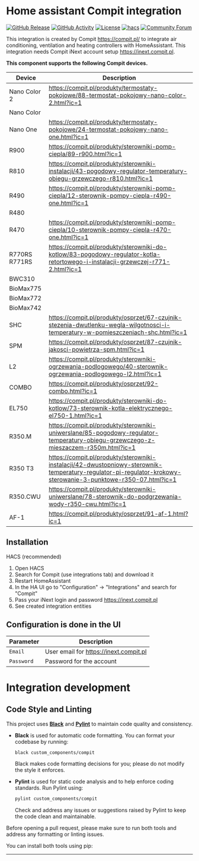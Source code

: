 # Home assistant Compit integration

[![GitHub Release][releases-shield]][releases]
[![GitHub Activity][commits-shield]][commits]
[![License][license-shield]](LICENSE)
[![hacs][hacsbadge]][hacs]
[![Community Forum][forum-shield]][forum]

This integration is created by Compit https://compit.pl/ to integrate air conditioning, ventilation and heating
controllers with HomeAssistant. This integration needs Compit iNext account setup https://inext.compit.pl.

**This component supports the following Compit devices.**

| Device        | Description                                                                                                                                                   |
|---------------|---------------------------------------------------------------------------------------------------------------------------------------------------------------|
| Nano Color 2  | https://compit.pl/produkty/termostaty-pokojowe/88-termostat-pokojowy-nano-color-2.html?ic=1                                                                   |
| Nano Color    |
| Nano One      | https://compit.pl/produkty/termostaty-pokojowe/24-termostat-pokojowy-nano-one.html?ic=1                                                                       |
| R900          | https://compit.pl/produkty/sterowniki-pomp-ciepla/89-r900.html?ic=1                                                                                           |
| R810          | https://compit.pl/produkty/sterowniki-instalacji/43-pogodowy-regulator-temperatury-obiegu-grzewczego-r810.html?ic=1                                           |
| R490          | https://compit.pl/produkty/sterowniki-pomp-ciepla/12-sterownik-pompy-ciepla-r490-one.html?ic=1                                                                |
| R480          |
| R470          | https://compit.pl/produkty/sterowniki-pomp-ciepla/10-sterownik-pompy-ciepla-r470-one.html?ic=1                                                                |
| R770RS R771RS | https://compit.pl/produkty/sterowniki-do-kotlow/83-pogodowy-regulator-kotla-retortowego-i-instalacji-grzewczej-r771-2.html?ic=1                               |
| BWC310        |
| BioMax775     |
| BioMax772     |
| BioMax742     |
| SHC           | https://compit.pl/produkty/osprzet/67-czujnik-stezenia-dwutlenku-wegla-wilgotnosci-i-temperatury-w-pomieszczeniach-shc.html?ic=1                              |
| SPM           | https://compit.pl/produkty/osprzet/87-czujnik-jakosci-powietrza-spm.html?ic=1                                                                                 |
| L2            | https://compit.pl/produkty/sterowniki-ogrzewania-podlogowego/40-sterownik-ogrzewania-podlogowego-l2.html?ic=1                                                 |
| COMBO         | https://compit.pl/produkty/osprzet/92-combo.html?ic=1                                                                                                         |
| EL750         | https://compit.pl/produkty/sterowniki-do-kotlow/73-sterownik-kotla-elektrycznego-el750-1.html?ic=1                                                            
| R350.M        | https://compit.pl/produkty/sterowniki-uniwerslane/85-pogodowy-regulator-temperatury-obiegu-grzewczego-z-mieszaczem-r350m.html?ic=1                            |
| R350 T3       | https://compit.pl/produkty/sterowniki-instalacji/42-dwustopniowy-sterownik-temperatury-regulator-pi-regulator-krokowy-sterowanie-3-punktowe-r350-07.html?ic=1 |
| R350.CWU      | https://compit.pl/produkty/sterowniki-uniwerslane/78-sterownik-do-podgrzewania-wody-r350-cwu.html?ic=1                                                        |
| AF-1          | https://compit.pl/produkty/osprzet/91-af-1.html?ic=1                                                                                                          

## Installation

HACS (recommended)

1. Open HACS
2. Search for Compit (use integrations tab) and download it
3. Restart HomeAssistant
4. In the HA UI go to "Configuration" -> "Integrations" and search for "Compit"
5. Pass your iNext login and password https://inext.compit.pl
6. See created integration entities

## Configuration is done in the UI

| Parameter  | Description                            |
|------------|----------------------------------------|
| `Email`    | User email for https://inext.compit.pl |
| `Password` | Password for the account               |

# Integration development

## Code Style and Linting

This project uses **[Black](https://black.readthedocs.io/en/stable/)** and **[Pylint](https://pylint.pycqa.org/)** to
maintain code quality and consistency.

- **Black** is used for automatic code formatting. You can format your codebase by running:
  ```bash
  black custom_components/compit
  ```
  Black makes code formatting decisions for you; please do not modify the style it enforces.

- **Pylint** is used for static code analysis and to help enforce coding standards. Run Pylint using:
  ```bash
  pylint custom_components/compit
  ```
  Check and address any issues or suggestions raised by Pylint to keep the code clean and maintainable.

Before opening a pull request, please make sure to run both tools and address any formatting or linting issues.

You can install both tools using pip:

---

[CompitHomeAssistant]: https://github.com/CompitHomeAssistant/HomeAssistant

[maintainer]: hhttps://github.com/CompitHomeAssistant

[maintainer-shield]: https://img.shields.io/badge/maintainer-%40CompitHomeAssistant-blue.svg?style=for-the-badge

[commits]: https://github.com/CompitHomeAssistant/HomeAssistant/commits/master

[commits-shield]: https://img.shields.io/github/commit-activity/y/CompitHomeAssistant/HomeAssistant.svg?style=for-the-badge

[hacs]: https://github.com/custom-components/hacs

[hacsbadge]: https://img.shields.io/badge/HACS-Custom-orange.svg?style=for-the-badge

[forum]: https://community.home-assistant.io/

[forum-shield]: https://img.shields.io/badge/community-forum-brightgreen.svg?style=for-the-badge

[releases]: https://github.com/CompitHomeAssistant/HomeAssistant/releases

[releases-shield]: https://img.shields.io/github/release/CompitHomeAssistant/HomeAssistant.svg?style=for-the-badge

[license-shield]: https://img.shields.io/github/license/CompitHomeAssistant/HomeAssistant.svg?style=for-the-badge